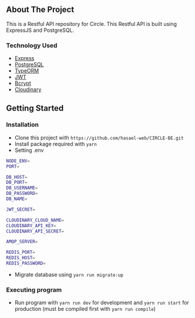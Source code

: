 <!-- ABOUT THE PROJECT -->

## About The Project

This is a Restful API repository for Circle. This Restful API is built using ExpressJS and PostgreSQL.

### Technology Used

- [Express](https://expressjs.com/)
- [PostgreSQL](https://www.postgresql.org/)
- [TypeORM](https://typeorm.io/)
- [JWT](https://jwt.io/)
- [Bcrypt](https://www.npmjs.com/package/bcrypt)
- [Cloudinary](https://cloudinary.com/)

## Getting Started

### Installation

- Clone this project with `https://github.com/hasael-web/CIRCLE-BE.git`
- Install package required with `yarn`
- Setting .env

```bash
NODE_ENV=
PORT=

DB_HOST=
DB_PORT=
DB_USERNAME=
DB_PASSWORD=
DB_NAME=

JWT_SECRET=

CLOUDINARY_CLOUD_NAME=
CLOUDINARY_API_KEY=
CLOUDINARY_API_SECRET=

AMQP_SERVER=

REDIS_PORT=
REDIS_HOST=
REDIS_PASSWORD=
```

- Migrate database using `yarn run migrate:up`

### Executing program

- Run program with `yarn run dev` for development and `yarn run start` for production (must be compiled first with `yarn run compile`)
